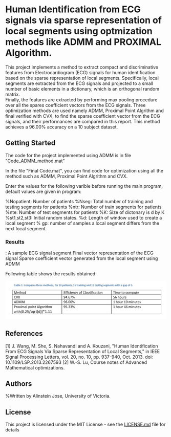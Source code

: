 # Human Identification from ECG signals via sparse representation of local segments using optmization methods like ADMM and PROXIMAL Algorithm.


This project implements a method to extract compact and discriminative features from Electrocardiogram (ECG) signals for human identification based on the sparse representation of local segments.
Specifically, local segments are extracted from the ECG signals and projected to a small number of basic elements in a dictionary, which is an orthogonal random matrix.  
Finally, the features are extracted by performing max pooling procedure over all the spares coefficient vectors from the ECG signals.
Three optimization methods are used namely ADMM, Proximal Point Algrithm and final verified with CVX, to find the sparse coefficient vector from the ECG signals, and their performances are compared in this report.
This method achieves a 96.00% accuracy on a 10 subject dataset.  



## Getting Started

The code for the project implemented using ADMM is in file "Code_ADMM_method.mat" 

In the file "Final Code.mat", you can find code for optimization using all the method such as ADMM, Proximal Point Algrithm and CVX.

Enter the values for the following varible before running the main program, default values are given in program:

%Nopatient:             Number of patients
%Nseg:                  Total number of training and testing segments for patients
%ntr:                   Number of train segments for patients
%nte:                   Number of test segments for patients
%K:                     Size of dictonary is d by K
%st1,st2,st3:           Initial random states.
%d:                     Length of window used to create a local segment
% gp: number of samples a local segment differs from the next local segment.


### Results

: A sample ECG signal segment
Final vector representation of the ECG signal
Sparse coefficient vector generated from the local segment using ADMM

Following table shows the results obtained:

![Result image](https://github.com/alinstein/Human-Identification-with-ECG--/blob/master/Results.JPG)

## References

[1] J. Wang, M. She, S. Nahavandi and A. Kouzani, "Human Identification From ECG Signals Via Sparse Representation of Local Segments," in IEEE Signal Processing Letters, vol. 20, no. 10, pp. 937-940, Oct. 2013.
doi: 10.1109/LSP.2013.2267593
[2] W.-S. Lu, Course notes of Advanced Mathematical optimizations. 

## Authors

%Written by Alinstein Jose, University of Victoria.

## License

This project is licensed under the MIT License - see the [LICENSE.md](LICENSE.md) file for details


